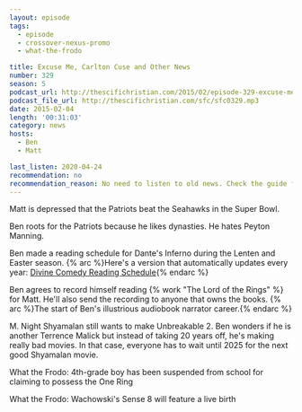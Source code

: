 ```yaml
---
layout: episode
tags:
  - episode
  - crossover-nexus-promo
  - what-the-frodo

title: Excuse Me, Carlton Cuse and Other News
number: 329
season: 5
podcast_url: http://thescifichristian.com/2015/02/episode-329-excuse-me-carlton-cuse-and-other-news/
podcast_file_url: http://thescifichristian.com/sfc/sfc0329.mp3
date: 2015-02-04
length: '00:31:03'
category: news
hosts:
  - Ben
  - Matt

last_listen: 2020-04-24
recommendation: no
recommendation_reason: No need to listen to old news. Check the guide for what's interesting in hindsight.
---
```


Matt is depressed that the Patriots beat the Seahawks in the Super Bowl.

Ben roots for the Patriots because he likes dynasties. He hates Peyton Manning.

Ben made a reading schedule for Dante's Inferno during the Lenten and Easter season.
{% arc %}Here's a version that automatically updates every year: [Divine Comedy Reading Schedule](/divine-comedy-reading-schedule){% endarc %}

Ben agrees to record himself reading {% work "The Lord of the Rings" %} for Matt. He'll also send the recording to anyone that owns the books. 
{% arc %}The start of Ben's illustrious audiobook narrator career.{% endarc %}

M. Night Shyamalan still wants to make Unbreakable 2. Ben wonders if he is another Terrence Malick but instead of taking 20 years off, he's making really bad movies. In that case, everyone has to wait until 2025 for the next good Shyamalan movie.

What the Frodo: 4th-grade boy has been suspended from school for claiming to possess the One Ring

What the Frodo: Wachowski's Sense 8 will feature a live birth